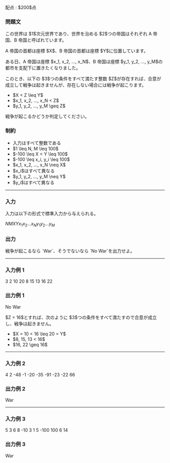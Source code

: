 
<div>

<span>

<span>

<p>
配点 : $200$点
</p>

<div>

<section>

### **問題文**

<p>
この世界は $1$次元世界であり、世界を治める $2$つの帝国はそれぞれ A 帝国、B 帝国と呼ばれています。
</p>

<p>
A 帝国の首都は座標 $X$、B 帝国の首都は座標 $Y$に位置しています。
</p>

<p>
ある日、A 帝国は座標 $x_1, x_2, ..., x_N$、B 帝国は座標 $y_1, y_2, ..., y_M$の都市を支配下に置きたくなりました。
</p>

<p>
このとき、以下の $3$つの条件をすべて満たす整数 $Z$が存在すれば、合意が成立して戦争は起きませんが、存在しない場合には戦争が起こります。
</p>

<ul>

<li>
$X < Z \leq Y$
</li>

<li>
$x_1, x_2, ..., x_N < Z$
</li>

<li>
$y_1, y_2, ..., y_M \geq Z$
</li>

</ul>

<p>
戦争が起こるかどうか判定してください。
</p>

</section>

</div>

<div>

<section>

### **制約**

<ul>

<li>
入力はすべて整数である
</li>

<li>
$1 \leq N, M \leq 100$
</li>

<li>
$-100 \leq X < Y \leq 100$
</li>

<li>
$-100 \leq x_i, y_i \leq 100$
</li>

<li>
$x_1, x_2, ..., x_N \neq X$
</li>

<li>
$x_i$はすべて異なる
</li>

<li>
$y_1, y_2, ..., y_M \neq Y$
</li>

<li>
$y_i$はすべて異なる
</li>

</ul>

</section>

</div>

---

<div>

<div>

<section>

### **入力**

<p>
入力は以下の形式で標準入力から与えられる。
</p>

<div>

$N$$M$$X$$Y$$x_1$$x_2$$...$$x_N$$y_1$$y_2$$...$$y_M$
</div>

</section>

</div>

<div>

<section>

### **出力**

<p>
戦争が起こるなら `War`、そうでないなら `No War`を出力せよ。
</p>

</section>

</div>

</div>

---

<div>

<section>

### **入力例 1**

<div>

3 2 10 20
8 15 13
16 22

</div>

</section>

</div>

<div>

<section>

### **出力例 1**

<div>

No War

</div>

<p>
$Z = 16$とすれば、次のように $3$つの条件をすべて満たすので合意が成立し、戦争は起きません。
</p>

<ul>

<li>
$X = 10 < 16 \leq 20 = Y$
</li>

<li>
$8, 15, 13 < 16$
</li>

<li>
$16, 22 \geq 16$
</li>

</ul>

</section>

</div>

---

<div>

<section>

### **入力例 2**

<div>

4 2 -48 -1
-20 -35 -91 -23
-22 66

</div>

</section>

</div>

<div>

<section>

### **出力例 2**

<div>

War

</div>

</section>

</div>

---

<div>

<section>

### **入力例 3**

<div>

5 3 6 8
-10 3 1 5 -100
100 6 14

</div>

</section>

</div>

<div>

<section>

### **出力例 3**

<div>

War

</div>

</section>

</div>

</span>

</span>

</div>
